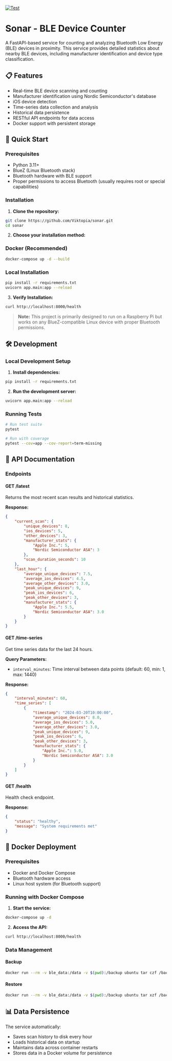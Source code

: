 [![Test](https://github.com/Viktopia/sonar/actions/workflows/test.yml/badge.svg)](https://github.com/Viktopia/sonar/actions/workflows/test.yml)

# Sonar - BLE Device Counter

A FastAPI-based service for counting and analyzing Bluetooth Low Energy (BLE) devices in proximity. This service provides detailed statistics about nearby BLE devices, including manufacturer identification and device type classification.

## 📋 Features

- Real-time BLE device scanning and counting
- Manufacturer identification using Nordic Semiconductor's database
- iOS device detection
- Time-series data collection and analysis
- Historical data persistence
- RESTful API endpoints for data access
- Docker support with persistent storage

## 🚀 Quick Start

### Prerequisites

- Python 3.11+
- BlueZ (Linux Bluetooth stack)
- Bluetooth hardware with BLE support
- Proper permissions to access Bluetooth (usually requires root or special capabilities)

### Installation

1. **Clone the repository:**

```bash
git clone https://github.com/Viktopia/sonar.git
cd sonar
```

2. **Choose your installation method:**

### Docker (Recommended)

```bash
docker-compose up -d --build
```

### Local Installation

```bash
pip install -r requirements.txt
uvicorn app.main:app --reload
```

3. **Verify Installation:**

```bash
curl http://localhost:8000/health
```

> **Note:** This project is primarily designed to run on a Raspberry Pi but works on any BlueZ-compatible Linux device with proper Bluetooth permissions.

## 🛠️ Development

### Local Development Setup

1. **Install dependencies:**

```bash
pip install -r requirements.txt
```

2. **Run the development server:**

```bash
uvicorn app.main:app --reload
```

### Running Tests

```bash
# Run test suite
pytest

# Run with coverage
pytest --cov=app --cov-report=term-missing
```

## 📡 API Documentation

### Endpoints

#### GET /latest

Returns the most recent scan results and historical statistics.

**Response:**

```json
{
    "current_scan": {
        "unique_devices": 8,
        "ios_devices": 5,
        "other_devices": 3,
        "manufacturer_stats": {
            "Apple Inc.": 5,
            "Nordic Semiconductor ASA": 3
        },
        "scan_duration_seconds": 10
    },
    "last_hour": {
        "average_unique_devices": 7.5,
        "average_ios_devices": 4.5,
        "average_other_devices": 3.0,
        "peak_unique_devices": 9,
        "peak_ios_devices": 6,
        "peak_other_devices": 3,
        "manufacturer_stats": {
            "Apple Inc.": 5.5,
            "Nordic Semiconductor ASA": 3.0
        }
    }
}
```

#### GET /time-series

Get time series data for the last 24 hours.

**Query Parameters:**

- `interval_minutes`: Time interval between data points (default: 60, min: 1, max: 1440)

**Response:**

```json
{
    "interval_minutes": 60,
    "time_series": [
        {
            "timestamp": "2024-03-20T10:00:00",
            "average_unique_devices": 8.0,
            "average_ios_devices": 5.0,
            "average_other_devices": 3.0,
            "peak_unique_devices": 9,
            "peak_ios_devices": 6,
            "peak_other_devices": 3,
            "manufacturer_stats": {
                "Apple Inc.": 5.0,
                "Nordic Semiconductor ASA": 3.0
            }
        }
    ]
}
```

#### GET /health

Health check endpoint.

**Response:**

```json
{
    "status": "healthy",
    "message": "System requirements met"
}
```

## 🐳 Docker Deployment

### Prerequisites

- Docker and Docker Compose
- Bluetooth hardware access
- Linux host system (for Bluetooth support)

### Running with Docker Compose

1. **Start the service:**

```bash
docker-compose up -d
```

2. **Access the API:**

```bash
curl http://localhost:8000/health
```

### Data Management

#### Backup

```bash
docker run --rm -v ble_data:/data -v $(pwd):/backup ubuntu tar czf /backup/ble_data_backup.tar.gz /data
```

#### Restore

```bash
docker run --rm -v ble_data:/data -v $(pwd):/backup ubuntu tar xzf /backup/ble_data_backup.tar.gz -C /
```

## 📊 Data Persistence

The service automatically:

- Saves scan history to disk every hour
- Loads historical data on startup
- Maintains data across container restarts
- Stores data in a Docker volume for persistence

